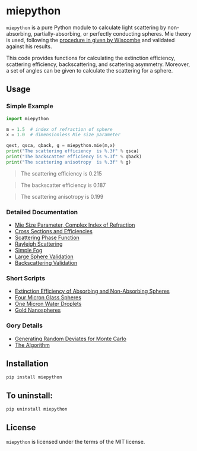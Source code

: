 # miepython

`miepython` is a pure Python module to calculate light scattering by non-absorbing, partially-absorbing, or perfectly conducting spheres. Mie theory 
is used, following the [procedure in given by Wiscombe](http://opensky.ucar.edu/islandora/object/technotes:232) and validated against his results.

This code provides functions for calculating the extinction efficiency, scattering efficiency, backscattering, and scattering asymmetry. Moreover, a set of angles can be given to calculate the scattering for a sphere.

## Usage

### Simple Example

```python
import miepython

m = 1.5  # index of refraction of sphere
x = 1.0  # dimensionless Mie size parameter

qext, qsca, qback, g = miepython.mie(m,x)
print("The scattering efficiency  is %.3f" % qsca)
print("The backscatter efficiency is %.3f" % qback)
print("The scattering anisotropy  is %.3f" % g)
```

> The scattering efficiency  is 0.215

> The backscatter efficiency is 0.187

> The scattering anisotropy  is 0.199


### Detailed Documentation

* [Mie Size Parameter, Complex Index of Refraction](https://github.com/scottprahl/miepython/blob/master/doc/01_basics.ipynb) 
* [Cross Sections and Efficiencies](https://github.com/scottprahl/miepython/blob/master/doc/02_efficiencies.ipynb) 
* [Scattering Phase Function](https://github.com/scottprahl/miepython/blob/master/doc/03_angular_scattering.ipynb) 
* [Rayleigh Scattering](https://github.com/scottprahl/miepython/blob/master/doc/04_rayleigh.ipynb) 
* [Simple Fog](https://github.com/scottprahl/miepython/blob/master/doc/05_fog.ipynb) 
* [Large Sphere Validation](https://github.com/scottprahl/miepython/blob/master/doc/08_large_spheres.ipynb)
* [Backscattering Validation](https://github.com/scottprahl/miepython/blob/master/doc/09_backscattering.ipynb)

### Short Scripts

* [Extinction Efficiency of Absorbing and Non-Absorbing Spheres](https://github.com/scottprahl/miepython/blob/master/miepython/examples/01_dielectric.py) 
* [Four Micron Glass Spheres](https://github.com/scottprahl/miepython/blob/master/miepython/examples/02_glass.py) 
* [One Micron Water Droplets](https://github.com/scottprahl/miepython/blob/master/miepython/examples/03_droplets.py) 
* [Gold Nanospheres](https://github.com/scottprahl/miepython/blob/master/miepython/examples/04_gold.py) 

### Gory Details

* [Generating Random Deviates for Monte Carlo](https://github.com/scottprahl/miepython/blob/master/doc/06_random_deviates.ipynb)
* [The Algorithm](https://github.com/scottprahl/miepython/blob/master/doc/07_algorithm.ipynb)

## Installation

    pip install miepython

## To uninstall:

    pip uninstall miepython

## License

`miepython` is licensed under the terms of the MIT license.